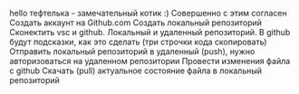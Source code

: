 hello
тефтелька - замечательный котик :)
Совершенно с этим согласен
Создать аккаунт на Github.com
Создать локальный репозиторий
Сконектить vsc и github. Локальный и удаленный репозиторий. В github будут подсказки, как это сделать (три строчки кода скопировать)
Отправить локальный репозиторий в удаленный (push), нужно авторизоваться на удаленном репозитории
Провести изменения файла с github
 Скачать (pull) актуальное состояние файла в локальный репозиторий